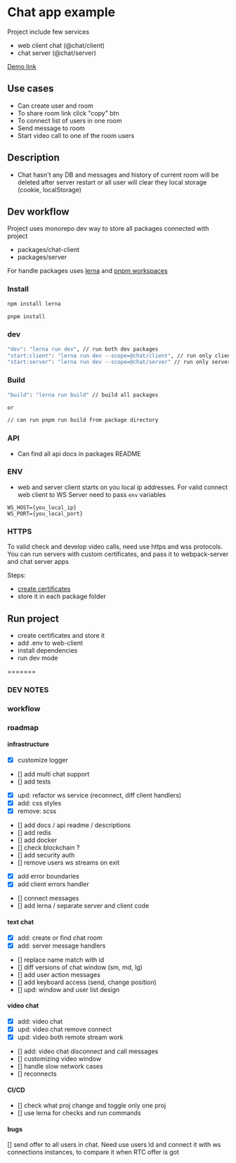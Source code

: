 # Chat app example

Project include few services
- web client chat (@chat/client)
- chat server (@chat/server)

[Demo link](https://at-mono-chat-client.herokuapp.com/)

## Use cases

- Can create user and room
- To share room link click "copy" btn
- To connect list of users in one room
- Send message to room
- Start video call to one of the room users

## Description

- Chat hasn't any DB and messages and history of current room will be deleted after
server restart or all user will clear they local storage (cookie, localStorage)

## Dev workflow

Project uses monorepo dev way to store all packages connected with project
- packages/chat-client
- packages/server

For handle packages uses [lerna](https://lerna.js.org/docs/getting-started) and [pnpm workspaces](https://pnpm.io/)

### Install

```bash
npm install lerna

pnpm install 
```

### dev

```bash
"dev": "lerna run dev", // run both dev packages 
"start:client": "lerna run dev --scope=@chat/client", // run only client
"start:server": "lerna run dev --scope=@chat/server" // run only server
```

### Build

```bash
"build": "lerna run build" // build all packages

or

// can run pnpm run build from package directory 
```

### API 

- Can find all api docs in packages README

### ENV

- web and server client starts on you local ip addresses. For valid connect 
web client to WS Server need to pass `env` variables
```text
WS_HOST={you_local_ip}
WS_PORT={you_local_port}
```

### HTTPS

To valid check and develop video calls, need use https and wss protocols. You can run 
servers with custom certificates, and pass it to webpack-server and chat server apps

Steps:

- [create certificates](https://github.com/FiloSottile/mkcert)
- store it in each package folder

## Run project

- create certificates and store it
- add .env to web-client
- install dependencies
- run dev mode


=======


### DEV NOTES

### workflow

### roadmap

#### infrastructure

- [x] customize logger
- [] add multi chat support
- [] add tests
- [x] upd: refactor ws service (reconnect, diff client handlers)
- [x] add: css styles
- [x] remove: scss
- [] add docs / api readme / descriptions
- [] add redis
- [] add docker
- [] check blockchain ?
- [] add security auth
- [] remove users ws streams on exit
- [x] add error boundaries
- [x] add client errors handler
- [] connect messages
- [] add lerna / separate server and client code
#### text chat
- [x] add: create or find chat room
- [x] add: server message handlers
- [] replace name match with id
- [] diff versions of chat window (sm, md, lg)
- [] add user action messages
- [] add keyboard access (send, change position)
- [] upd: window and user list design
#### video chat
- [X] add: video chat
- [x] upd: video chat remove connect
- [x] upd: video both remote stream work
- [] add: video chat disconnect and call messages
- [] customizing video window
- [] handle slow network cases
- [] reconnects

#### CI/CD 

- [] check what proj change and toggle only one proj
- [] use lerna for checks and run commands


#### bugs
[] send offer to all users in chat. Need use users Id and connect it with ws connections instances, to compare it when RTC offer is got
